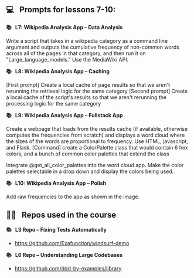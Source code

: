 ## 💻 &nbsp; Prompts for lessons 7-10:

**📚 &nbsp; L7: Wikipedia Analysis App – Data Analysis**

Write a script that takes in a wikipedia category as a command line argument and outputs the cumulative frequency of non-common words across all of the pages in that category, and then run it on "Large_language_models." Use the MediaWiki API.

**📚 &nbsp; L8: Wikipedia Analysis App – Caching**

[First prompt] Create a local cache of page results so that we aren't rerunning the retrieval logic for the same category
[Second prompt] Create a local cache of the script's results so that we aren't rerunning the processing logic for the same category

**📚 &nbsp; L9: Wikipedia Analysis App – Fullstack App**

Create a webpage that loads from the results cache (if available, otherwise computes the frequencies from scratch) and displays a word cloud where the sizes of the words are proportional to frequency. Use HTML, javascript, and Flask.
[Command] create a ColorPalette class that would contain 6 hex colors, and a bunch of common color palettes that extend the class

Integrate @get_all_color_palettes into the word cloud app. Make the color palettes selectable in a drop down and display the colors being used.

**📚 &nbsp; L10: Wikipedia Analysis App – Polish**

Add raw frequencies to the app as shown in the image.


## 🧑‍💻 &nbsp; Repos used in the course

**📚 &nbsp; L3 Repo – Fixing Tests Automatically**

- https://github.com/Exafunction/windsurf-demo

**📚 &nbsp; L6 Repo – Understanding Large Codebases**

- https://github.com/ddd-by-examples/library

